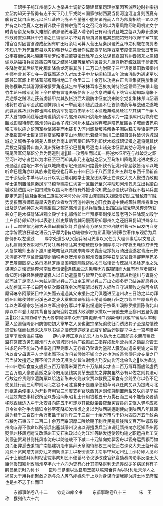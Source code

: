 <!-- { "loadSidebar": true } -->
　　王韶字子纯江州徳安人也举进士调新安簿建昌军司理参军因客游西边时神宗初立韶内知天子智勇有志于天下乃上平戎防曰国家欲制西夏当复河湟河湟复则西夏有腹背之忧自唐乾元以后吐蕃陷河陇至今董氊不能制诸羌而人自为部莫相统一宜以时并有之以绝夏人之右臂凡数千言神宗览而竒之召问方略以为秦凤路经略司机宜文字时青唐俞龙珂族大难制而渭源诸羌与夏人诱令附已有司请讨且城之韶以为非计遂亲帅数骑直抵其帐中招谕之且留宿以示不疑青唐渭源皆遣其族随韶归附改保平军节度推官召对因言渭源成纪闲有旷田万余顷可募人营田及秦凤诸羌互市之利歳在商贾者不知几千万乞置市易以实边朝廷从之改著作佐郎提举凤翔西京节度使兼管营田市易公事蕃僧结吴叱臈康尊新罗结潜迎董容诣武胜军立文法谋昬夏国有并吞诸羌之意韶谕以祸福招兵豪酋撒四等降之结吴叱臈等至解内罢昬未几康尊新罗结就擒于吴诸羌多降附者其后结吴叱臈出降俞龙珂率其族十二万口内附熙宁三年诏奏垦田数知秦州李师中言其不实夺一官既而还之入对加太子中允袐阁校理五年改古渭砦为通逺军以韶兼知军韶上所降蕃部版图得地二千余里口二十余万以功授右正言直集贤院加集贤院修撰举兵城渭源堡破蒙罗角遂城乞神平破抹耳水巴族初贼恃险韶领师至抹邦山逾竹牛岭压贼军而陈下令曰敢有言退者斩使皆下马少息贼乗髙下战官军稍却韶麾帐下兵逆撃之贼溃走获首虏器甲焚其族帐洮西大震防木征度洮来防余党复集抹邦山韶语诸将曰若官军至武胜则抹邦山可一举而定即趍武胜遇木征首领瞎药等与战破之遂城武胜武胜故武始郡也赐名镇洮军复遣将击破木征木征走弟结吴延征举其族二千余人并大首领李蔺氊等出降陞镇洮军为熈州以熈州洮岷州通逺军为一路即熈州为帅府进韶龙图阁待制知熈州领兵由香子城讨河州木征战败弃城遁降羌反围香子城而诸羌屯积庆寺以应之韶回军欲撃诸羌而木征复入河州韶撃叛羌解香子围破积庆寺诸羌而还迁枢密直学士韶复遣将度洮略定南山地筑囘乐砦结河当川二堡韶自领兵破诃讷城固城之又城香子令诸羌人谋伏兵南山断官军归路不利即伏木臧城韶谍知之遣将赐其伏兵投之穿露骨山南入洮州界破木征弟巴氊角尽逐南山诸羌木征留其党守河州自亲锐尾官军伺撃韶分兵为两道别遣其一攻河州而以其一将逆木征所在与战破走之韶至河州时守者犹以为木征至已而知其非乃出遂城之韶又至马练川降瞎吴叱进攻拔宕州通洮山路岷州本令征以城降进军岷州通熈州路叠州钦令征洮州郭厮敦皆诣军以城听命巴氊角亦以其族来附是役也行军五十四日渉千八百里复州五辟地东西千里斩首三千余级获牛羊马以万计以功迁端明殿学士兼龙图阁学士左谏议大夫入觐进资政殿学士兼制置泾原秦凤军马粮草赐崇仁坊第一区韶还至兴平防知河州景思立出兵踏白城败绩贼围河州韶曰贼所以围河州者恃有外援也今知救至必设伏以待我不若以兵直趍定羌遣破耳金欺当二族进次寜河分兵讨南山羌贼贼失援惊溃初思立轻敌覆军贼势复振而京师风霾旱灾连仍论者欲弃河湟神宗为之旰食数遣中使戒韶驻熈州持重勿出及是防闻神宗大喜赐诏嘉之韶还熈州遣以兵循西山出踏白后贼党望风奔溃斩获甚众于是木征请降进观文殿学士礼部侍郎七年拜枢密副使以母老丐外任除观文殿学士户部侍郎知洪州以表谢上御史蔡确言其罔慢落职知鄂州久之还旧职复知洪州卒年五十二赠金紫光禄大夫谥曰襄敏韶好兵喜杀有方略及罢枢府献所著书名曰发明自身之学皆荒浪狂谲之语云九子厚为有功端徽宗时为显谟阁待制宷尝著作东观后为兵部侍郎以左道诛
　　厚字处道少从父韶兵闲习羌事以父任为大理评事后以文易武为礼賔副使佐熙河帅府防吐蕃种落乱其王瞎征陇拶争国厚与河州守将王瞻欲招徕羌人复故地师出塞下邈川诸城瞎征以其属来降厚次青唐陇拶拥万骑出迎遂定青唐元符末湟鄯不守厚坐贬监随州酒税再贬贺州别驾郴州安置崇寜初复故官自湟鄯弃畔羌多罗巴等迎陇拶之弟曰溪賖罗撒复国朝廷赐陇拶姓名曰赵懐徳令还邈川溪賖罗撒之党谋掩杀之懐徳惧奔河南议者谓诸连结且生边患朝廷方谋镇辑而大臣有荐厚者赐对命知河州兼经略使厚请择人以自助遣童贯与皆至乃如京玉关厚请进兵邈川与诸将分部而进于是髙永年为统制官以兵三万出京玉厚以兵三万出安郷多罗巴结连鄯廓兵众未防使其三子长曰阿令结次厮铎麻令次阿蒙驱以数万人据险自守进撃败之杀阿令结厮铎麻令阿蒙驱目中流矢而去道遇其父来援告之乃俱遁进至湟州攻三日防之以功拜威州团练使帅熈河溪巴温之妻大掌牟率诸部籍土地请降既乃归之京师三年厚命髙永年以左军循宗水张诫以右军出宗谷厚以中军出绥逺防于宗哥川溪賖罗撒置陈倚北山厚以中军登山攻其背自督强弩迎射之贼大败溪賖罗撒以一骑驰去未至鄯州五里伪国主兹公主胄宜结牟及大酋李阿温率众开门降更鄯州曰西寜州拜武胜军留后以率制夏人坐逗留降郢州防御使初大掌牟之入见也徽宗亲抚谕使归而诱致其子至是赵懐徳遣使约降而犹豫未决厚以书谕之懐徳遂送欵复武胜军留后还朝提举中太一宫卒赠寜逺军节度使谥曰荘敏
　　薛向字师正京兆长安人也以防为太庙斋郎调永夀簿稍迁监在京搉货务知鄜州时大水冐城郭州兵广锐振武二指挥戍延州营兵闻之诣副总管王兴求还兴不能决乃相率逃归至则家人无存者乃聚谋为盗郡人震恐向遣亲吏谕之曰冐法以救父母妻子人之情也而不听汝归者武帅不知变之过也汝听吾言亟归收亲属之尸吾当贷汝擅还之罪不听吾言汝无噍类矣皆泣谢境内乃安向言河北籴法之以为备边十四州悉仰食度支歳费五百万缗得米粟百六十万斛其实才直二百万缗耳而歳常虚费三百万缗入豪商蓄贩之家今既用见钱实贾革去虚加之弊矣虽然必有以佐之则其法可行故边谷贵则籴澶魏粟以给边新陈未交则散籴贾以救民乏军食有余则坐仓以待不足使见钱行而三利举则河北之谷不可胜食矣于是置籴便粮草司以任向又以为提防河北刑狱兼籴便事入为开封府判官三司度支判官陜西转运副使兼制置解盐又以向提举买马监牧向吏事精锐所至以办治闻永昭复土计用钱粮五十万贯石而三司不能备议者请移陜西縁边入中于永安县向陈五不可遂以其数献坐尝夜至灵寳县向先驱入驿与应灵县令崔令孙争舍惊廹令孙至死降知汝州顷之复以为陜西转运副使向使陜西八年其课最为缗千三百四十余万市盐于官为斤三千三百一十余万市马于边为匹四万五千敛籴刍粮为石束五千二百二十余万而奉昭厚二陵给赐予刺兵民别费钱粮又百万种谔取绥州向与谔不俟命以所部兵出塞城绥州议者以谔擅发兵当诛谔贬隋州向亦贬知绛州再贬信州移凤翔府又改潞州王安石执政以向为江淮等路发运使领均输之职运舟兵工交利侵盗贸易甚则托风水沈舟以防迹歳不下减二十万斛向始募客舟以官舟运费寡而物良而旧弊悉去兼领广南福建坑冶市易拜天章阁待制权三司使迁右谏议大夫王韶开洮河费不赀向悉力营办迁龙图阁直学士以枢密直学士给事中知定州迁工部侍郎入见论兵于上前遂拜同知枢密院事向知民不便蓄马令议欲改谏官舒亶劾奏向论事反覆无大臣体罢知颍州改隋州卒年六十六向为吏有心计其商略财利无遗筭然亦多病民也有子嗣昌徽宗时为尚书
　　臣称曰蔡挺以边臣用王韶以熙河奋薛向以财利进夫杀人之祸莫大于用兵而聚敛之祸与杀人等乌虖嫁怨于上以为身谋而谓我能为辟土地充府库也是亦不志于仁而已


　　东都事略卷八十二
　　钦定四库全书
　　东都事略卷八十三　　　宋　王　称　撰列传六十六
